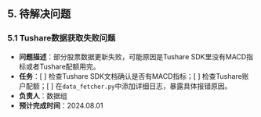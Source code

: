 ## 5. 待解决问题
### 5.1 Tushare数据获取失败问题
- **问题描述**：部分股票数据更新失败，可能原因是Tushare SDK里没有MACD指标或者Tushare配额用完。
- **任务**：[ ] 检查Tushare SDK文档确认是否有MACD指标；[ ] 检查Tushare账户配额；[ ] 在`data_fetcher.py`中添加详细日志，暴露具体报错原因。
- **负责人**：数据组
- **预计完成时间**：2024.08.01